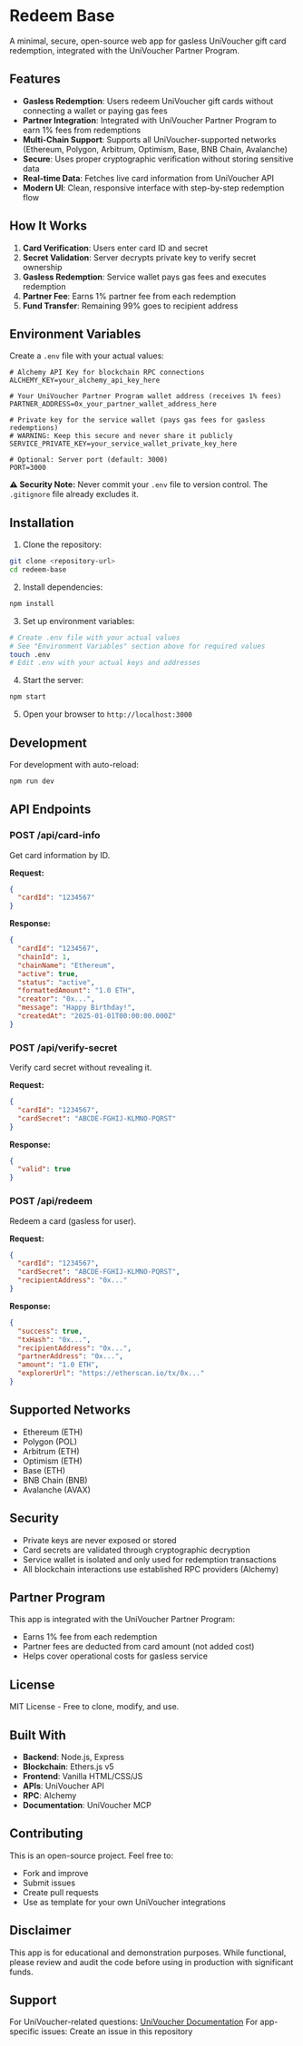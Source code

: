 # Redeem Base

A minimal, secure, open-source web app for gasless UniVoucher gift card redemption, integrated with the UniVoucher Partner Program.

## Features

- **Gasless Redemption**: Users redeem UniVoucher gift cards without connecting a wallet or paying gas fees
- **Partner Integration**: Integrated with UniVoucher Partner Program to earn 1% fees from redemptions
- **Multi-Chain Support**: Supports all UniVoucher-supported networks (Ethereum, Polygon, Arbitrum, Optimism, Base, BNB Chain, Avalanche)
- **Secure**: Uses proper cryptographic verification without storing sensitive data
- **Real-time Data**: Fetches live card information from UniVoucher API
- **Modern UI**: Clean, responsive interface with step-by-step redemption flow

## How It Works

1. **Card Verification**: Users enter card ID and secret
2. **Secret Validation**: Server decrypts private key to verify secret ownership
3. **Gasless Redemption**: Service wallet pays gas fees and executes redemption
4. **Partner Fee**: Earns 1% partner fee from each redemption
5. **Fund Transfer**: Remaining 99% goes to recipient address

## Environment Variables

Create a `.env` file with your actual values:

```env
# Alchemy API Key for blockchain RPC connections
ALCHEMY_KEY=your_alchemy_api_key_here

# Your UniVoucher Partner Program wallet address (receives 1% fees)
PARTNER_ADDRESS=0x_your_partner_wallet_address_here

# Private key for the service wallet (pays gas fees for gasless redemptions)
# WARNING: Keep this secure and never share it publicly
SERVICE_PRIVATE_KEY=your_service_wallet_private_key_here

# Optional: Server port (default: 3000)
PORT=3000
```

**⚠️ Security Note:** Never commit your `.env` file to version control. The `.gitignore` file already excludes it.

## Installation

1. Clone the repository:
```bash
git clone <repository-url>
cd redeem-base
```

2. Install dependencies:
```bash
npm install
```

3. Set up environment variables:
```bash
# Create .env file with your actual values
# See "Environment Variables" section above for required values
touch .env
# Edit .env with your actual keys and addresses
```

4. Start the server:
```bash
npm start
```

5. Open your browser to `http://localhost:3000`

## Development

For development with auto-reload:
```bash
npm run dev
```

## API Endpoints

### POST /api/card-info
Get card information by ID.

**Request:**
```json
{
  "cardId": "1234567"
}
```

**Response:**
```json
{
  "cardId": "1234567",
  "chainId": 1,
  "chainName": "Ethereum",
  "active": true,
  "status": "active",
  "formattedAmount": "1.0 ETH",
  "creator": "0x...",
  "message": "Happy Birthday!",
  "createdAt": "2025-01-01T00:00:00.000Z"
}
```

### POST /api/verify-secret
Verify card secret without revealing it.

**Request:**
```json
{
  "cardId": "1234567",
  "cardSecret": "ABCDE-FGHIJ-KLMNO-PQRST"
}
```

**Response:**
```json
{
  "valid": true
}
```

### POST /api/redeem
Redeem a card (gasless for user).

**Request:**
```json
{
  "cardId": "1234567",
  "cardSecret": "ABCDE-FGHIJ-KLMNO-PQRST",
  "recipientAddress": "0x..."
}
```

**Response:**
```json
{
  "success": true,
  "txHash": "0x...",
  "recipientAddress": "0x...",
  "partnerAddress": "0x...",
  "amount": "1.0 ETH",
  "explorerUrl": "https://etherscan.io/tx/0x..."
}
```

## Supported Networks

- Ethereum (ETH)
- Polygon (POL)
- Arbitrum (ETH)
- Optimism (ETH)
- Base (ETH)
- BNB Chain (BNB)
- Avalanche (AVAX)

## Security

- Private keys are never exposed or stored
- Card secrets are validated through cryptographic decryption
- Service wallet is isolated and only used for redemption transactions
- All blockchain interactions use established RPC providers (Alchemy)

## Partner Program

This app is integrated with the UniVoucher Partner Program:
- Earns 1% fee from each redemption
- Partner fees are deducted from card amount (not added cost)
- Helps cover operational costs for gasless service

## License

MIT License - Free to clone, modify, and use.

## Built With

- **Backend**: Node.js, Express
- **Blockchain**: Ethers.js v5
- **Frontend**: Vanilla HTML/CSS/JS
- **APIs**: UniVoucher API
- **RPC**: Alchemy
- **Documentation**: UniVoucher MCP

## Contributing

This is an open-source project. Feel free to:
- Fork and improve
- Submit issues
- Create pull requests
- Use as template for your own UniVoucher integrations

## Disclaimer

This app is for educational and demonstration purposes. While functional, please review and audit the code before using in production with significant funds.

## Support

For UniVoucher-related questions: [UniVoucher Documentation](https://docs.univoucher.com)
For app-specific issues: Create an issue in this repository 